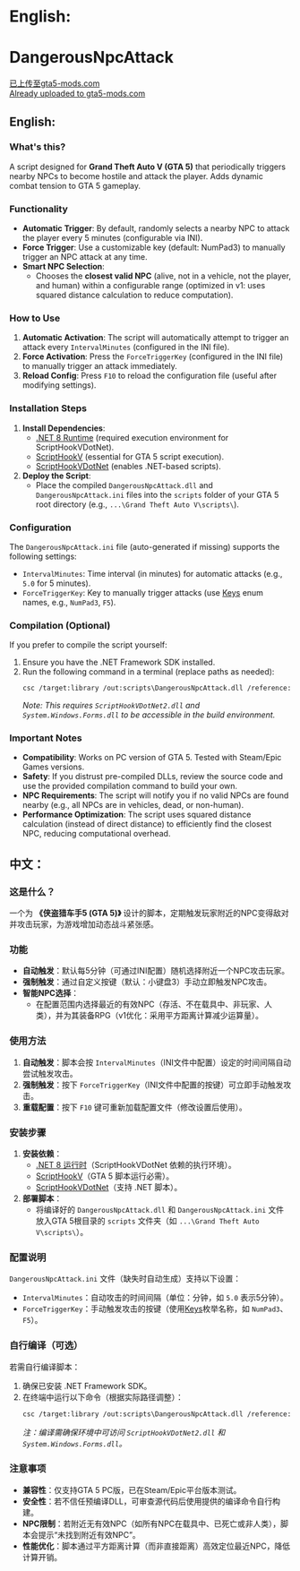 # English:
# DangerousNpcAttack  

[已上传至gta5-mods.com](https://www.gta5-mods.com/scripts/dangerous-npc-attack-bazooka-npc)  
[Already uploaded to gta5-mods.com](https://www.gta5-mods.com/scripts/dangerous-npc-attack-bazooka-npc)  


## English:  
### What's this?  
A script designed for **Grand Theft Auto V (GTA 5)** that periodically triggers nearby NPCs to become hostile and attack the player. Adds dynamic combat tension to GTA 5 gameplay.  


### Functionality  
- **Automatic Trigger**: By default, randomly selects a nearby NPC to attack the player every 5 minutes (configurable via INI).  
- **Force Trigger**: Use a customizable key (default: NumPad3) to manually trigger an NPC attack at any time.  
- **Smart NPC Selection**:  
  - Chooses the **closest valid NPC** (alive, not in a vehicle, not the player, and human) within a configurable range (optimized in v1: uses squared distance calculation to reduce computation).  


### How to Use  
1. **Automatic Activation**: The script will automatically attempt to trigger an attack every `IntervalMinutes` (configured in the INI file).  
2. **Force Activation**: Press the `ForceTriggerKey` (configured in the INI file) to manually trigger an attack immediately.  
3. **Reload Config**: Press `F10` to reload the configuration file (useful after modifying settings).  


### Installation Steps
1. **Install Dependencies**:  
   - [.NET 8 Runtime](https://dotnet.microsoft.com/en-us/download/dotnet/8.0) (required execution environment for ScriptHookVDotNet).  
   - [ScriptHookV](https://www.dev-c.com/gtav/scripthookv/) (essential for GTA 5 script execution).  
   - [ScriptHookVDotNet](https://github.com/crosire/scripthookvdotnet) (enables .NET-based scripts).  
2. **Deploy the Script**:  
   - Place the compiled `DangerousNpcAttack.dll` and `DangerousNpcAttack.ini` files into the `scripts` folder of your GTA 5 root directory (e.g., `...\Grand Theft Auto V\scripts\`).  


### Configuration  
The `DangerousNpcAttack.ini` file (auto-generated if missing) supports the following settings:  
- `IntervalMinutes`: Time interval (in minutes) for automatic attacks (e.g., `5.0` for 5 minutes).  
- `ForceTriggerKey`: Key to manually trigger attacks (use [Keys](https://learn.microsoft.com/en-us/dotnet/api/system.windows.forms.keys) enum names, e.g., `NumPad3`, `F5`).  


### Compilation (Optional)  
If you prefer to compile the script yourself:  
1. Ensure you have the .NET Framework SDK installed.  
2. Run the following command in a terminal (replace paths as needed):  
   ```bash
   csc /target:library /out:scripts\DangerousNpcAttack.dll /reference:ScriptHookVDotNet2.dll /reference:System.Windows.Forms.dll DangerousNpcAttack.cs
   ```  
   *Note: This requires `ScriptHookVDotNet2.dll` and `System.Windows.Forms.dll` to be accessible in the build environment.*  


### Important Notes  
- **Compatibility**: Works on PC version of GTA 5. Tested with Steam/Epic Games versions.  
- **Safety**: If you distrust pre-compiled DLLs, review the source code and use the provided compilation command to build your own.  
- **NPC Requirements**: The script will notify you if no valid NPCs are found nearby (e.g., all NPCs are in vehicles, dead, or non-human).  
- **Performance Optimization**: The script uses squared distance calculation (instead of direct distance) to efficiently find the closest NPC, reducing computational overhead.  


## 中文：  
### 这是什么？  
一个为 **《侠盗猎车手5 (GTA 5)》** 设计的脚本，定期触发玩家附近的NPC变得敌对并攻击玩家，为游戏增加动态战斗紧张感。  


### 功能  
- **自动触发**：默认每5分钟（可通过INI配置）随机选择附近一个NPC攻击玩家。  
- **强制触发**：通过自定义按键（默认：小键盘3）手动立即触发NPC攻击。  
- **智能NPC选择**：  
  - 在配置范围内选择最近的有效NPC（存活、不在载具中、非玩家、人类），并为其装备RPG（v1优化：采用平方距离计算减少运算量）。  


### 使用方法  
1. **自动触发**：脚本会按 `IntervalMinutes`（INI文件中配置）设定的时间间隔自动尝试触发攻击。  
2. **强制触发**：按下 `ForceTriggerKey`（INI文件中配置的按键）可立即手动触发攻击。  
3. **重载配置**：按下 `F10` 键可重新加载配置文件（修改设置后使用）。  


### 安装步骤 
1. **安装依赖**：  
   - [.NET 8 运行时](https://dotnet.microsoft.com/zh-cn/download/dotnet/8.0)（ScriptHookVDotNet 依赖的执行环境）。  
   - [ScriptHookV](https://www.dev-c.com/gtav/scripthookv/)（GTA 5 脚本运行必需）。  
   - [ScriptHookVDotNet](https://github.com/crosire/scripthookvdotnet)（支持 .NET 脚本）。  
2. **部署脚本**：  
   - 将编译好的 `DangerousNpcAttack.dll` 和 `DangerousNpcAttack.ini` 文件放入GTA 5根目录的 `scripts` 文件夹（如 `...\Grand Theft Auto V\scripts\`）。  


### 配置说明  
`DangerousNpcAttack.ini` 文件（缺失时自动生成）支持以下设置：  
- `IntervalMinutes`：自动攻击的时间间隔（单位：分钟，如 `5.0` 表示5分钟）。  
- `ForceTriggerKey`：手动触发攻击的按键（使用[Keys](https://learn.microsoft.com/zh-cn/dotnet/api/system.windows.forms.keys)枚举名称，如 `NumPad3`、`F5`）。  


### 自行编译（可选）  
若需自行编译脚本：  
1. 确保已安装 .NET Framework SDK。  
2. 在终端中运行以下命令（根据实际路径调整）：  
   ```bash
   csc /target:library /out:scripts\DangerousNpcAttack.dll /reference:ScriptHookVDotNet2.dll /reference:System.Windows.Forms.dll DangerousNpcAttack.cs
   ```  
   *注：编译需确保环境中可访问 `ScriptHookVDotNet2.dll` 和 `System.Windows.Forms.dll`。*  


### 注意事项  
- **兼容性**：仅支持GTA 5 PC版，已在Steam/Epic平台版本测试。  
- **安全性**：若不信任预编译DLL，可审查源代码后使用提供的编译命令自行构建。  
- **NPC限制**：若附近无有效NPC（如所有NPC在载具中、已死亡或非人类），脚本会提示“未找到附近有效NPC”。  
- **性能优化**：脚本通过平方距离计算（而非直接距离）高效定位最近NPC，降低计算开销。
